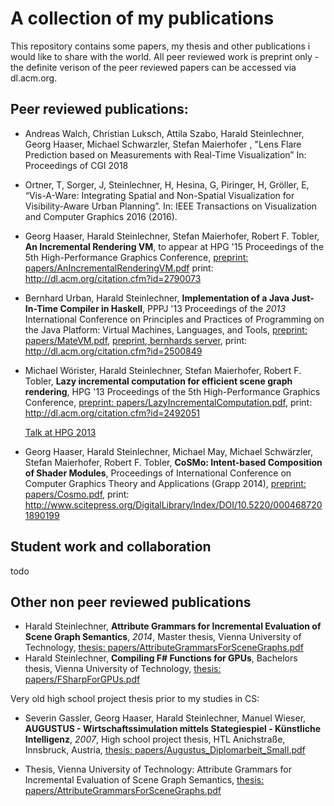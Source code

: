 A collection of my publications
========

This repository contains some papers, my thesis and other publications i would like to share with the world. All peer reviewed work is preprint only - the definite verison of the peer reviewed papers can be accessed via dl.acm.org. 


Peer reviewed publications:
--------------------------
* Andreas Walch, Christian Luksch, Attila Szabo, Harald Steinlechner, Georg Haaser, Michael
Schwarzler, Stefan Maierhofer , "Lens Flare Prediction based on Measurements with Real-Time Visualization” In: Proceedings of CGI 2018

* Ortner, T, Sorger, J, Steinlechner, H, Hesina, G, Piringer, H, Gröller, E, “Vis-A-Ware: Integrating Spatial and Non-Spatial Visualization for Visibility-Aware Urban Planning”. In: IEEE Transactions on Visualization and Computer Graphics 2016 (2016).

* Georg Haaser, Harald Steinlechner, Stefan Maierhofer, Robert F. Tobler, **An Incremental Rendering VM**, to appear at HPG '15 Proceedings of the 5th High-Performance Graphics Conference, [preprint: papers/AnIncrementalRenderingVM.pdf](/papers/AnIncrementalRenderingVM.pdf) print: http://dl.acm.org/citation.cfm?id=2790073

* Bernhard Urban, Harald Steinlechner, **Implementation of a Java Just-In-Time Compiler in Haskell**, PPPJ '13 Proceedings of the *2013* International Conference on Principles and Practices of Programming on the Java Platform: Virtual Machines, Languages, and Tools, [preprint: papers/MateVM.pdf](/papers/MateVM.pdf), [preprint, bernhards server](http://wien.tomnetworks.com/uni/2013_pppj_implementing_a_java_jit_compiler_in_haskell.pdf), print: http://dl.acm.org/citation.cfm?id=2500849

* Michael Wörister, Harald Steinlechner, Stefan Maierhofer, Robert F. Tobler, **Lazy incremental computation for efficient scene graph rendering**, HPG '13 Proceedings of the 5th High-Performance Graphics Conference, [preprint: papers/LazyIncrementalComputation.pdf](/papers/LazyIncrementalComputation.pdf), print: http://dl.acm.org/citation.cfm?id=2492051

  [Talk at HPG 2013](/papers/LazyIncrementalComputationSlides.pdf)
* Georg Haaser, Harald Steinlechner, Michael May, Michael Schwärzler, Stefan Maierhofer, Robert F. Tobler, **CoSMo: Intent-based Composition of Shader Modules**, Proceedings of International Conference on Computer Graphics Theory and Applications (Grapp 2014), [preprint: papers/Cosmo.pdf](/papers/Cosmo.pdf), print: http://www.scitepress.org/DigitalLibrary/Index/DOI/10.5220/0004687201890199

Student work and collaboration
--------------------------

todo

Other non peer reviewed publications
--------------------------

* Harald Steinlechner, **Attribute Grammars for Incremental Evaluation of Scene Graph Semantics**, *2014*, Master thesis, Vienna University of Technology, [thesis: papers/AttributeGrammarsForSceneGraphs.pdf](/papers/AttributeGrammarsForSceneGraphs.pdf) 
* Harald Steinlechner, **Compiling F# Functions for GPUs**, Bachelors thesis, Vienna University of Technology, [thesis: papers/FSharpForGPUs.pdf](/papers/FSharpForGPUs.pdf) 

Very old high school project thesis prior to my studies in CS:
* Severin Gassler, Georg Haaser, Harald Steinlechner, Manuel Wieser, **AUGUSTUS - Wirtschaftssimulation mittels Stategiespiel - Künstliche Intelligenz**, *2007*, High school project thesis, HTL Anichstraße, Innsbruck, Austria, [thesis: papers/Augustus_Diplomarbeit_Small.pdf](/papers/Augustus_Diplomarbeit_Small.pdf)


* Thesis, Vienna University of Technology: Attribute Grammars for Incremental Evaluation of Scene Graph Semantics, [thesis: papers/AttributeGrammarsForSceneGraphs.pdf](/papers/AttributeGrammarsForSceneGraphs.pdf)

